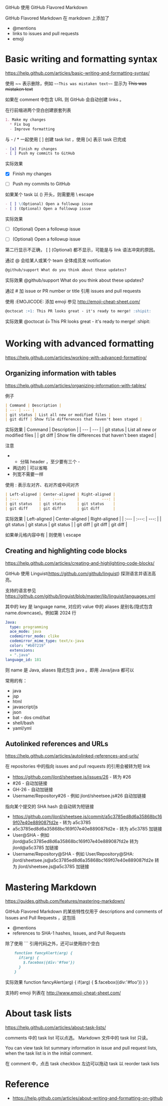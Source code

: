 GitHub 使用 GitHub Flavored Markdown


GitHub Flavored Markdown 在 markdown 上添加了
- @mentions
- links to issues and pull requests
- emoji


# Basic writing and formatting syntax
https://help.github.com/articles/basic-writing-and-formatting-syntax/


使用 \~\~ 表示删除，例如 `~~This was mistaken text~~` 显示为 ~~This was mistaken text~~


如果在 comment 中包含 URL 则 GitHub 会自动创建 links 。


在行前缩进两个空白创建嵌套列表
```markdown
1. Make my changes
  * Fix bug
  - Improve formatting
```


与 - / * 一起使用 [ ] 创建 task list ，使用 [x] 表示 task 已完成
```markdown
- [x] Finish my changes
- [ ] Push my commits to GitHub
```


实际效果
- [x] Finish my changes
- [ ] Push my commits to GitHub


如果某个 task 以 () 开头，则需要用 \ escape
```markdown
- [ ] \(Optional) Open a followup issue
- [ ] (Optional) Open a followup issue
```


实际效果
- [ ] \(Optional) Open a followup issue
- [ ] (Optional) Open a followup issue


第二行显示不正确， [ ] (Optional) 都不显示，可能是与 link 语法冲突的原因。


通过 @ 会给某人或某个 team 全体成员发 notification
```markdown
@github/support What do you think about these updates?
```


实际效果 @github/support What do you think about these updates?


通过 # 加 issue or PR number or title 引用 issues and pull requests


使用 :EMOJICODE: 添加 emoji 参见 http://emoji-cheat-sheet.com/
```markdown
@octocat :+1: This PR looks great - it's ready to merge! :shipit:
```


实际效果 @octocat :+1: This PR looks great - it's ready to merge! :shipit:


# Working with advanced formatting
https://help.github.com/articles/working-with-advanced-formatting/


## Organizing information with tables
https://help.github.com/articles/organizing-information-with-tables/


例子
```markdown
| Command | Description |
| --- | --- |
| git status | List all new or modified files |
| git diff | Show file differences that haven't been staged |
```


实际效果
| Command | Description |
| --- | --- |
| git status | List all new or modified files |
| git diff | Show file differences that haven't been staged |


注意
- - 分隔 header ，至少要有三个 -
- 两边的 | 可以省略
- 列宽不需要一样


使用 : 表示左对齐、右对齐或中间对齐
```markdown
| Left-aligned | Center-aligned | Right-aligned |
| :---         |     :---:      |          ---: |
| git status   | git status     | git status    |
| git diff     | git diff       | git diff      |
```


实际效果
| Left-aligned | Center-aligned | Right-aligned |
| :---         |     :---:      |          ---: |
| git status   | git status     | git status    |
| git diff     | git diff       | git diff      |


如果单元格内容中有 | 则使用 \ escape


## Creating and highlighting code blocks
https://help.github.com/articles/creating-and-highlighting-code-blocks/


GitHub 使用 Linguist(https://github.com/github/linguist) 探测语言并语法高亮。


支持的语言参见 https://github.com/github/linguist/blob/master/lib/linguist/languages.yml


其中的 key 是 language name, 对应的 value 中的 aliases 是别名(隐式包含 name.downcase)。例如第 2024 行
```yml
Java:
  type: programming
  ace_mode: java
  codemirror_mode: clike
  codemirror_mime_type: text/x-java
  color: "#b07219"
  extensions:
  - ".java"
language_id: 181
```
则 name 是 Java, aliases 隐式包含 java 。即用 Java/java 都可以


常用的有：
- java
- jsp
- html
- javascript/js
- json
- bat - dos cmd/bat
- shell/bash
- yaml/yml


## Autolinked references and URLs
https://help.github.com/articles/autolinked-references-and-urls/


在 repositories 中的指向 issues and pull requests 的引用会被转为短 link
- https://github.com/jlord/sheetsee.js/issues/26 - 转为 \#26
- \#26 - 自动加链接
- GH-26 - 自动加链接
- Username/Repository\#26 - 例如 jlord/sheetsee.js\#26 自动加链接


指向某个提交的 SHA hash 会自动转为短链接
- https://github.com/jlord/sheetsee.js/commit/a5c3785ed8d6a35868bc169f07e40e889087fd2e - 转为 a5c3785
- a5c3785ed8d6a35868bc169f07e40e889087fd2e - 转为 a5c3785 加链接
- User@SHA - 例如 jlord@a5c3785ed8d6a35868bc169f07e40e889087fd2e 转为 jlord@a5c3785 加链接
- Username/Repository@SHA - 例如 User/Repository@SHA: jlord/sheetsee.js@a5c3785ed8d6a35868bc169f07e40e889087fd2e 转为 jlord/sheetsee.js@a5c3785 加链接


# Mastering Markdown
https://guides.github.com/features/mastering-markdown/


GitHub Flavored Markdown 的某些特性仅用于 descriptions and comments of Issues and Pull Requests ，这包括
- @mentions
- references to SHA-1 hashes, Issues, and Pull Requests


除了使用 \`\`\` 引用代码之外，还可以使用四个空白
```markdown
    function fancyAlert(arg) {
      if(arg) {
        $.facebox({div:'#foo'})
      }
    }
```


实际效果
    function fancyAlert(arg) {
      if(arg) {
        $.facebox({div:'#foo'})
      }
    }


支持的 emoji 列表在 http://www.emoji-cheat-sheet.com/


# About task lists
https://help.github.com/articles/about-task-lists/


comments 中的 task list 可以点选。 Markdown 文件中的 task list 只读。


You can view task list summary information in issue and pull request lists, when the task list is in the initial comment.


在 comment 中，点击 task checkbox 左边可以拖动 task 以 reorder task lists


# Reference
- https://help.github.com/articles/about-writing-and-formatting-on-github
